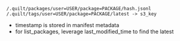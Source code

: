 ```
/.quilt/packages/user=USER/package=PACKAGE/hash.jsonl
/.quilt/tags/user=USER/package=PACKAGE/latest -> s3_key
```

- timestamp is stored in manifest metadata
- for list_packages, leverage last_modified_time to find the latest
